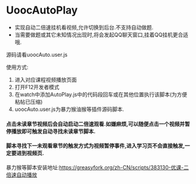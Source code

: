 # UoocAutoPlay
- 实现自动二倍速挂机看视频,允许切换到后台.不支持自动做题.
- 当需要做题或其它未知情况出现时,将会发起QQ聊天窗口,挂着QQ挂机更合适哦.

源码请看uoocAuto.user.js

使用方式:
1. 进入对应课程视频播放页面
2. 打开F12开发者模式
3. 在watch中添加AutoPlay.js中的代码段回车或在其他位置执行该脚本(为方便粘帖已压缩)
4. uoocAuto.user.js为暴力猴油猴等插件源码脚本.


#### 点击未读章节视频后会自动启动二倍速观看.如嫌麻烦,可以随便点击一个视频并暂停播放即可触发自动寻找未读章节脚本.
#### 脚本寻找下一未观看章节的触发方式为视频暂停事件,进入学习页不会直接触发,一定要进到视频页.

暴力猴等脚本安装地址:https://greasyfork.org/zh-CN/scripts/383130-优课-二倍速自动播放

